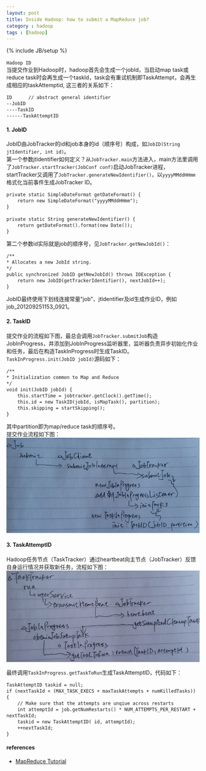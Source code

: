 ```yaml
---
layout: post
title: Inside Hadoop: how to submit a MapReduce job?
category : hadoop
tags : [hadoop]
---
```

{% include JB/setup %}

`Hadoop ID`  
当提交作业到Hadoop时，hadoop首先会生成一个jobId，当启动map task或reduce task时会再生成一个taskId，task会有重试机制即TaskAttempt，会再生成相应的taskAttemptid,
这三者的关系如下：

	ID		// abstract general identifier
	--JobID
	----TaskID
	------TaskAttemptID


#### 1. JobID
JobID由JobTracker的id和job本身的id（顺序号）构成，如`JobID(String jtIdentifier, int id)`。  
第一个参数jtIdentifier如何定义？从`JobTracker.main`方法进入，main方法里调用了`JobTracker.startTracker(JobConf conf)`启动JobTracker进程，
startTracker又调用了`JobTracker.generateNewIdentifier()`，以`yyyyMMddHHmm`格式化当前事件生成JobTracker ID。

	private static SimpleDateFormat getDateFormat() {
    	return new SimpleDateFormat("yyyyMMddHHmm");
  	}
	
  	private static String generateNewIdentifier() {
    	return getDateFormat().format(new Date());
  	}

第二个参数id实际就是job的顺序号，见`JobTracker.getNewJobId()`：

	/**
	* Allocates a new JobId string.
	*/
	public synchronized JobID getNewJobId() throws IOException {
		return new JobID(getTrackerIdentifier(), nextJobId++);
	}

JobID最终使用下划线连接常量"job"、jtIdentifier及id生成作业ID，例如job_201209251153_0921。

#### 2. TaskID
提交作业的流程如下图，最总会调用`JobTracker.submitJob`构造JobInProgress，并添加到JobInProgress监听器里，监听器负责异步初始化作业和任务，最后在构造TaskInProgress时生成TaskID。  
`TaskInProgress.init(JobID jobId)`源码如下：

	/**
	* Initialization common to Map and Reduce
	*/
	void init(JobID jobId) {
		this.startTime = jobtracker.getClock().getTime();
		this.id = new TaskID(jobId, isMapTask(), partition);
		this.skipping = startSkipping();
	}

其中partition即为map/reduce task的顺序号。  
提交作业流程如下图：  
![SubmitJob](https://github.com/gengmzh/gengmzh.github.com/raw/master/_includes/hadoop_submit.jpg)  


#### 3. TaskAttemptID
Hadoop任务节点（TaskTracker）通过heartbeat向主节点（JobTracker）反馈自身运行情况并获取新任务，流程如下图：  
![SubmitJob](https://github.com/gengmzh/gengmzh.github.com/raw/master/_includes/hadoop_heartbeat.jpg)  

最终调用`TaskInProgress.getTaskToRun`生成TaskAttemptID，代码如下：

	TaskAttemptID taskid = null;
	if (nextTaskId < (MAX_TASK_EXECS + maxTaskAttempts + numKilledTasks)) {
		// Make sure that the attempts are unqiue across restarts
		int attemptId = job.getNumRestarts() * NUM_ATTEMPTS_PER_RESTART + nextTaskId;
		taskid = new TaskAttemptID( id, attemptId);
		++nextTaskId;
	}


#### references
+ [MapReduce Tutorial](http://hadoop.apache.org/docs/r1.0.3/mapred_tutorial.html)
